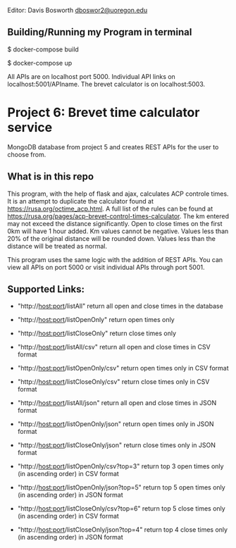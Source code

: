 Editor: Davis Bosworth dboswor2@uoregon.edu

## Building/Running my Program in terminal
$ docker-compose build

$ docker-compose up

All APIs are on localhost port 5000. Individual API links on localhost:5001/APIname. The brevet calculator is on localhost:5003.

# Project 6: Brevet time calculator service
MongoDB database from project 5 and creates REST APIs for the user to choose from.

## What is in this repo

This program, with the help of flask and ajax, calculates ACP controle times. It is an attempt to duplicate the calculator found at https://rusa.org/octime_acp.html. A full list of the rules can be found at https://rusa.org/pages/acp-brevet-control-times-calculator. The km entered may not exceed the distance significantly. Open to close times on the first 0km will have 1 hour added. Km values cannot be negative. Values less than 20% of the original distance will be rounded down. Values less than the distance will be treated as normal.

This program uses the same logic with the addition of REST APIs. You can view all APIs on port 5000 or visit individual APIs through port 5001.

## Supported Links:
* "http://<host:port>/listAll" return all open and close times in the database
* "http://<host:port>/listOpenOnly" return open times only
* "http://<host:port>/listCloseOnly" return close times only

* "http://<host:port>/listAll/csv" return all open and close times in CSV format
* "http://<host:port>/listOpenOnly/csv" return open times only in CSV format
* "http://<host:port>/listCloseOnly/csv" return close times only in CSV format

* "http://<host:port>/listAll/json" return all open and close times in JSON format
* "http://<host:port>/listOpenOnly/json" return open times only in JSON format
* "http://<host:port>/listCloseOnly/json" return close times only in JSON format

* "http://<host:port>/listOpenOnly/csv?top=3" return top 3 open times only (in ascending order) in CSV format 
* "http://<host:port>/listOpenOnly/json?top=5" return top 5 open times only (in ascending order) in JSON format
* "http://<host:port>/listCloseOnly/csv?top=6" return top 5 close times only (in ascending order) in CSV format
* "http://<host:port>/listCloseOnly/json?top=4" return top 4 close times only (in ascending order) in JSON format
